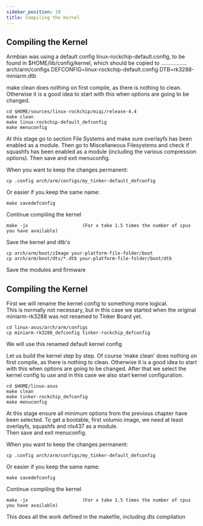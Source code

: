 ```yaml
---
sidebar_position: 10
title: Compiling the Kernel
---
```


## Compiling the Kernel ##

Armbian was using a default config linux-rockchip-default.config, to be found in $HOME/lib/config/kernel, which should be copied to ................. arch/arm/configs
DEFCONFIG=linux-rockchip-default.config
DTB=rk3288-miniarm.dtb


make clean does nothing on first compile, as there is nothing to clean.
Otherwise it is a good idea to start with this when options are going to be changed.

    cd $HOME/sources/linux-rockchip/miqi/release-4.4
    make clean
    make linux-rockchip-default_defconfig
    make menuconfig

At this stage go to section File Systems and make sure overlayfs has been enabled as a module.
Then go to Miscellaneous Filesystems  and check if squashfs has been enabled as a module (including the various compression options).
Then save and exit menuconfig.

When you want to keep the changes permanent:  

    cp .config arch/arm/configs/my_tinker-default_defconfig

Or easier if you keep the same name:  

    make savedefconfig

Continue compiling the kernel

    make -jx                    (For x take 1.5 times the number of cpus you have available)

Save the kernel and dtb's

    cp arch/arm/boot/zImage your-platform-file-folder/boot
    cp arch/arm/boot/dts/*.dtb your-platform-file-folder/boot/dtb  

Save the modules and firmware

## Compiling the Kernel ##

First we will rename the kernel config to something more logical.  
This is normally not necessary, but in this case we started when the original miniarm-rk3288 was not renamed to Tinker Board yet.

    cd linux-asus/arch/arm/configs
    cp miniarm-rk3288_defconfig tinker-rockchip_defconfig

We will use this renamed default kernel config

Let us build the kernel step by step.
Of course 'make clean' does nothing on first compile, as there is nothing to clean.
Otherwise it is a good idea to start with this when options are going to be changed.
After that we select the kernel config tu use and in this case we also start kernel configuration.

    cd $HOME/linux-asus
    make clean
    make tinker-rockchip_defconfig
    make menuconfig

At this stage ensure all minimum options from the previous chapter have been selected.
To get a bootable, first volumio image, we need at least overlayfs, squashfs and nls437 as a module.  
Then save and exit menuconfig.

When you want to keep the changes permanent:  

    cp .config arch/arm/configs/my_tinker-default_defconfig

Or easier if you keep the same name:  

    make savedefconfig

Continue compiling the kernel

    make -jx                    (For x take 1.5 times the number of cpus you have available)

This does all the work defined in the makefile, including dts compilation
